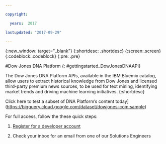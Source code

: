 ```yaml
---

copyright:

  years:  2017

lastupdated: "2017-09-29"

---
```


{:new_window: target="_blank"}
{:shortdesc: .shortdesc}
{:screen:.screen}
{:codeblock:.codeblock}
{:pre: .pre}

<!-- The name of this file should remain index.md -->

#Dow Jones DNA Platform
{: #gettingstarted_DowJonesDNAAPI}

The Dow Jones DNA Platform APIs, available in the IBM Bluemix catalog, allow users to extract historical knowledge from Dow Jones and licensed third-party premium news sources, to be used for text mining, identifying market trends and driving machine learning initiatives. {:shortdesc}

Click here to test a subset of DNA Platform’s content today](https://bigquery.cloud.google.com/dataset/dowjones-com:sample)

For full access, follow the these quick steps: 

1. [Register for a developer account](go.dowjones.com/ibm-bluemix)
  
2. Check your inbox for an email from one of our Solutions Engineers
  
<!-- Related links section: still REQUIRED but moved to toc file (in your same folder).  Edit there.
-->
